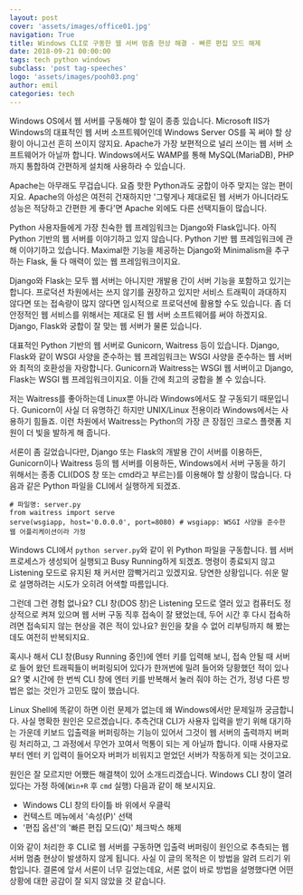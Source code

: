 ```yaml
---
layout: post
cover: 'assets/images/office01.jpg'
navigation: True
title: Windows CLI로 구동한 웹 서버 멈춤 현상 해결 - 빠른 편집 모드 해제
date: 2018-09-21 00:00:00
tags: tech python windows
subclass: 'post tag-speeches'
logo: 'assets/images/pooh03.png'
author: emil
categories: tech
---
```


Windows OS에서 웹 서버를 구동해야 할 일이 종종 있습니다. Microsoft IIS가 Windows의 대표적인 웹 서버 소프트웨어인데 Windows Server OS를 꼭 써야 할 상황이 아니고선 흔히 쓰이지 않지요. Apache가 가장 보편적으로 널리 쓰이는 웹 서버 소프트웨어가 아닐까 합니다. Windows에서도 WAMP를 통해 MySQL(MariaDB), PHP까지 통합하여 간편하게 설치해 사용하라 수 있습니다.

Apache는 아무래도 무겁습니다. 요즘 핫한 Python과도 궁합이 아주 맞지는 않는 편이지요. Apache의 아성은 여전히 건재하지만 '그렇게나 제대로된 웹 서버가 아니더라도 성능은 적당하고 간편한 게 좋다'면 Apache 외에도 다른 선택지들이 많습니다.

Python 사용자들에게 가장 친숙한 웹 프레임워크는 Django와 Flask입니다. 아직 Python 기반의 웹 서버를 이야기하고 있지 않습니다. Python 기반 웹 프레임워크에 관해 이야기하고 있습니다. Maximal한 기능을 제공하는 Django와 Minimalism을 추구하는 Flask, 둘 다 매력이 있는 웹 프레임워크이지요.

Django와 Flask는 모두 웹 서버는 아니지만 개발용 간이 서버 기능을 포함하고 있기는 합니다. 프로덕션 차원에서는 쓰지 않기를 권장하고 있지만 서비스 트래픽이 과대하지 않다면 또는 접속량이 많지 않다면 임시적으로 프로덕션에 활용할 수도 있습니다. 좀 더 안정적인 웹 서비스를 위해서는 제대로 된 웹 서버 소프트웨어를 써야 하겠지요. Django, Flask와 궁합이 잘 맞는 웹 서버가 물론 있습니다.

대표적인 Python 기반의 웹 서버로 Gunicorn, Waitress 등이 있습니다. Django, Flask와 같이 WSGI 사양을 준수하는 웹 프레임워크는 WSGI 사양을 준수하는 웹 서버와 최적의 호환성을 자랑합니다. Gunicorn과 Waitress는 WSGI 웹 서버이고 Django, Flask는 WSGI 웹 프레임워크이지요. 이들 간에 최고의 궁합을 볼 수 있습니다.

저는 Waitress를 좋아하는데 Linux뿐 아니라 Windows에서도 잘 구동되기 때문입니다. Gunicorn이 사실 더 유명하긴 하지만 UNIX/Linux 전용이라 Windows에서는 사용하기 힘들죠. 이런 차원에서 Waitress는 Python의 가장 큰 장점인 크로스 플랫폼 지원이 더 빛을 발하게 해 줍니다.

서론이 좀 길었습니다만, Django 또는 Flask의 개발용 간이 서버를 이용하든, Gunicorn이나 Waitress 등의 웹 서버를 이용하든, Windows에서 서버 구동을 하기 위해서는 종종 CLI(DOS 창 또는 cmd라고 부르는)를 이용해야 할 상황이 많습니다. 다음과 같은 Python 파일을 CLI에서 실행하게 되겠죠.

```
# 파일명: server.py
from waitress import serve
serve(wsgiapp, host='0.0.0.0', port=8080) # wsgiapp: WSGI 사양을 준수한 웹 어플리케이션이라 가정
```

Windows CLI에서 `python server.py`와 같이 위 Python 파일을 구동합니다. 웹 서버 프로세스가 생성되어 실행되고 Busy Running하게 되겠죠. 명령이 종료되지 않고 Listening 모드로 유지된 채 커서만 깜빡거리고 있겠지요. 당연한 상황입니다. 쉬운 말로 설명하려는 시도가 오히려 어색할 따름입니다.

그런데 그런 경험 없나요? CLI 창(DOS 창)은 Listening 모드로 열러 있고 컴퓨터도 정상적으로 켜져 있으며 웹 서버 구동 직후 접속이 잘 됐었는데, 두어 시간 후 다시 접속하려면 접속되지 않는 현상을 겪은 적이 있나요? 원인을 찾을 수 없어 리부팅까지 해 봤는데도 여전히 반복되지요.

혹시나 해서 CLI 창(Busy Running 중인)에 엔터 키를 입력해 보니, 접속 안될 때 서버로 들어 왔던 트래픽들이 버퍼링되어 있다가 한꺼번에 밀려 들어와 당황했던 적이 있나요? 몇 시간에 한 번씩 CLI 창에 엔터 키를 반복해서 눌러 줘야 하는 건가, 정녕 다른 방법은 없는 것인가 고민도 많이 했습니다.

Linux Shell에 똑같이 하면 이런 문제가 없는데 왜 Windows에서만 문제일까 궁금합니다. 사실 명확한 원인은 모르겠습니다. 추측건대 CLI가 사용자 입력을 받기 위해 대기하는 가운데 키보드 입출력을 버퍼링하는 기능이 있어서 그것이 웹 서버의 출력까지 버퍼링 처리하고, 그 과정에서 무언가 꼬여서 먹통이 되는 게 아닐까 합니다. 이때 사용자로부터 엔터 키 입력이 들어오자 버퍼가 비워지고 먿었던 서버가 작동하게 되는 것이고요.

원인은 잘 모르지만 어쨌든 해결책이 있어 소개드리겠습니다. Windows CLI 창이 열려 있다는 가정 하에(`Win+R` 후 `cmd` 실행) 다음과 같이 해 보시지요.

* Windows CLI 창의 타이틀 바 위에서 우클릭
* 컨텍스트 메뉴에서 '속성(P)' 선택
* '편집 옵션'의 '빠른 편집 모드(Q)' 체크박스 해제

이와 같이 처리한 후 CLI로 웹 서버를 구동하면 입출력 버퍼링이 원인으로 추측되는 웹 서버 멈춤 현상이 발생하지 않게 됩니다. 사실 이 글의 목적은 이 방법을 알려 드리기 위함입니다. 결론에 앞서 서론이 너무 길었는데요, 서론 없이 바로 방법을 설명했다면 어떤 상황에 대한 공감이 잘 되지 않았을 것 같습니다.
